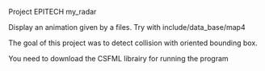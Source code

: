 Project EPITECH my_radar

Display an animation given by a files.
Try with include/data_base/map4

The goal of this project was to detect collision with oriented bounding box.

You need to download the CSFML librairy for running the program
